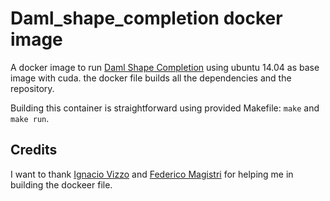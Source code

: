 # Daml_shape_completion docker image

A docker image to run [Daml Shape Completion](https://github.com/davidstutz/daml-shape-completion) using ubuntu 14.04 as base image with cuda.
the docker file builds all the dependencies and the repository. 

Building this container is straightforward using provided Makefile: ```make``` and ```make run```.

## Credits
I want to thank [Ignacio Vizzo](https://github.com/nachovizzo) and [Federico Magistri]() for helping me in building the dockeer file.

